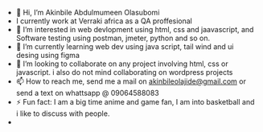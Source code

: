 - 👋 Hi, I’m Akinbile Abdulmumeen Olasubomi
- I currently work at Verraki africa as a QA proffesional
- 👀 I’m interested in web devlopment using html, css and jaavascript, and Software testing using postman, jmeter, python and so on.
- 🌱 I’m currently learning web dev using java script, tail wind and ui desing using figma
- 💞️ I’m looking to collaborate on any project involving html, css or javascript. i also do not mind collaborating on wordpress projects
- 📫 How to reach me, send me a mail on akinbileolajide@gmail.com or send a text on whattsapp @ 09064588083
- ⚡ Fun fact: I am a big time anime and game fan, I am into basketball and i like to discuss with people.
- 

<!---
TheDarkStag/TheDarkStag is a ✨ special ✨ repository because its `README.md` (this file) appears on your GitHub profile.
You can click the Preview link to take a look at your changes.
--->
